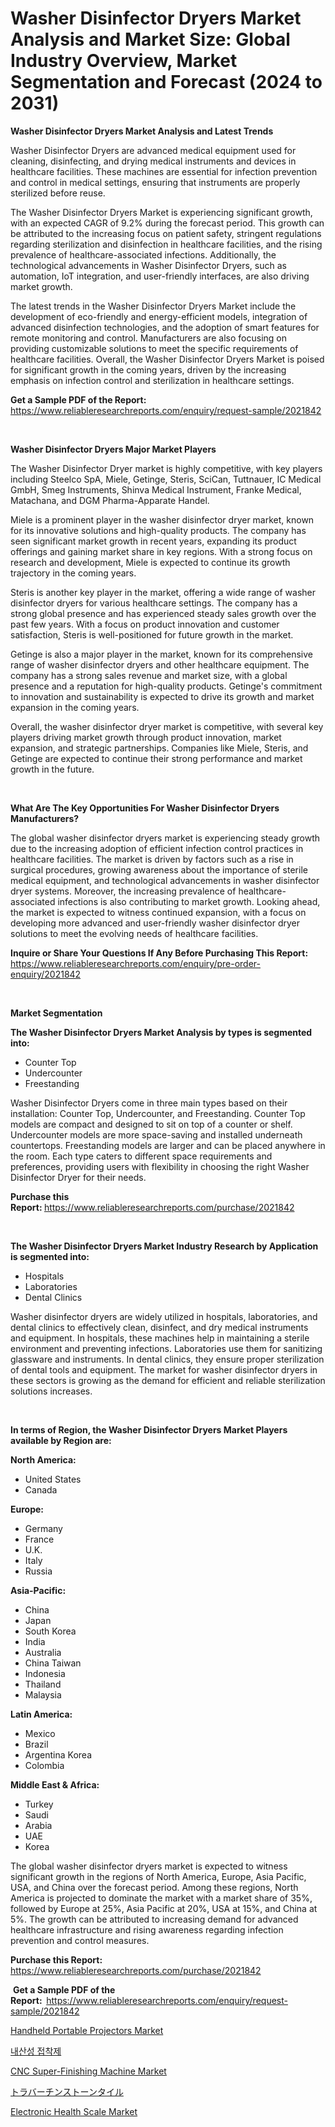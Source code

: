 <p><h1>Washer Disinfector Dryers Market Analysis and Market Size: Global Industry Overview, Market Segmentation and Forecast (2024 to 2031)</h1></p><p><strong>Washer Disinfector Dryers Market Analysis and Latest Trends</strong></p>
<p><p>Washer Disinfector Dryers are advanced medical equipment used for cleaning, disinfecting, and drying medical instruments and devices in healthcare facilities. These machines are essential for infection prevention and control in medical settings, ensuring that instruments are properly sterilized before reuse.</p><p>The Washer Disinfector Dryers Market is experiencing significant growth, with an expected CAGR of 9.2% during the forecast period. This growth can be attributed to the increasing focus on patient safety, stringent regulations regarding sterilization and disinfection in healthcare facilities, and the rising prevalence of healthcare-associated infections. Additionally, the technological advancements in Washer Disinfector Dryers, such as automation, IoT integration, and user-friendly interfaces, are also driving market growth.</p><p>The latest trends in the Washer Disinfector Dryers Market include the development of eco-friendly and energy-efficient models, integration of advanced disinfection technologies, and the adoption of smart features for remote monitoring and control. Manufacturers are also focusing on providing customizable solutions to meet the specific requirements of healthcare facilities. Overall, the Washer Disinfector Dryers Market is poised for significant growth in the coming years, driven by the increasing emphasis on infection control and sterilization in healthcare settings.</p></p>
<p><strong>Get a Sample PDF of the Report:&nbsp;</strong> <a href="https://www.reliableresearchreports.com/enquiry/request-sample/2021842">https://www.reliableresearchreports.com/enquiry/request-sample/2021842</a></p>
<p>&nbsp;</p>
<p><strong>Washer Disinfector Dryers Major Market Players</strong></p>
<p><p>The Washer Disinfector Dryer market is highly competitive, with key players including Steelco SpA, Miele, Getinge, Steris, SciCan, Tuttnauer, IC Medical GmbH, Smeg Instruments, Shinva Medical Instrument, Franke Medical, Matachana, and DGM Pharma-Apparate Handel.</p><p>Miele is a prominent player in the washer disinfector dryer market, known for its innovative solutions and high-quality products. The company has seen significant market growth in recent years, expanding its product offerings and gaining market share in key regions. With a strong focus on research and development, Miele is expected to continue its growth trajectory in the coming years.</p><p>Steris is another key player in the market, offering a wide range of washer disinfector dryers for various healthcare settings. The company has a strong global presence and has experienced steady sales growth over the past few years. With a focus on product innovation and customer satisfaction, Steris is well-positioned for future growth in the market.</p><p>Getinge is also a major player in the market, known for its comprehensive range of washer disinfector dryers and other healthcare equipment. The company has a strong sales revenue and market size, with a global presence and a reputation for high-quality products. Getinge's commitment to innovation and sustainability is expected to drive its growth and market expansion in the coming years.</p><p>Overall, the washer disinfector dryer market is competitive, with several key players driving market growth through product innovation, market expansion, and strategic partnerships. Companies like Miele, Steris, and Getinge are expected to continue their strong performance and market growth in the future.</p></p>
<p>&nbsp;</p>
<p><strong>What Are The Key Opportunities For Washer Disinfector Dryers Manufacturers?</strong></p>
<p><p>The global washer disinfector dryers market is experiencing steady growth due to the increasing adoption of efficient infection control practices in healthcare facilities. The market is driven by factors such as a rise in surgical procedures, growing awareness about the importance of sterile medical equipment, and technological advancements in washer disinfector dryer systems. Moreover, the increasing prevalence of healthcare-associated infections is also contributing to market growth. Looking ahead, the market is expected to witness continued expansion, with a focus on developing more advanced and user-friendly washer disinfector dryer solutions to meet the evolving needs of healthcare facilities.</p></p>
<p><strong>Inquire or Share Your Questions If Any Before Purchasing This Report:</strong> <a href="https://www.reliableresearchreports.com/enquiry/pre-order-enquiry/2021842">https://www.reliableresearchreports.com/enquiry/pre-order-enquiry/2021842</a></p>
<p>&nbsp;</p>
<p><strong>Market Segmentation</strong></p>
<p><strong>The Washer Disinfector Dryers Market Analysis by types is segmented into:</strong></p>
<p><ul><li>Counter Top</li><li>Undercounter</li><li>Freestanding</li></ul></p>
<p><p>Washer Disinfector Dryers come in three main types based on their installation: Counter Top, Undercounter, and Freestanding. Counter Top models are compact and designed to sit on top of a counter or shelf. Undercounter models are more space-saving and installed underneath countertops. Freestanding models are larger and can be placed anywhere in the room. Each type caters to different space requirements and preferences, providing users with flexibility in choosing the right Washer Disinfector Dryer for their needs.</p></p>
<p><strong>Purchase this Report:&nbsp;</strong><a href="https://www.reliableresearchreports.com/purchase/2021842">https://www.reliableresearchreports.com/purchase/2021842</a></p>
<p>&nbsp;</p>
<p><strong>The Washer Disinfector Dryers Market Industry Research by Application is segmented into:</strong></p>
<p><ul><li>Hospitals</li><li>Laboratories</li><li>Dental Clinics</li></ul></p>
<p><p>Washer disinfector dryers are widely utilized in hospitals, laboratories, and dental clinics to effectively clean, disinfect, and dry medical instruments and equipment. In hospitals, these machines help in maintaining a sterile environment and preventing infections. Laboratories use them for sanitizing glassware and instruments. In dental clinics, they ensure proper sterilization of dental tools and equipment. The market for washer disinfector dryers in these sectors is growing as the demand for efficient and reliable sterilization solutions increases.</p></p>
<p>&nbsp;</p>
<p><strong>In terms of Region, the Washer Disinfector Dryers Market Players available by Region are:</strong></p>
<p>
    <p> <strong> North America: </strong>
        <ul>
            <li>United States</li>
            <li>Canada</li>
        </ul>
        </p> 
    <p> <strong> Europe: </strong>
        <ul>
            <li>Germany</li>
            <li>France</li>
            <li>U.K.</li>
            <li>Italy</li>
            <li>Russia</li>
        </ul>
        </p> 
    <p> <strong> Asia-Pacific: </strong>
        <ul>
            <li>China</li>
            <li>Japan</li>
            <li>South Korea</li>
            <li>India</li>
            <li>Australia</li>
            <li>China Taiwan</li>
            <li>Indonesia</li>
            <li>Thailand</li>
            <li>Malaysia</li>
        </ul>
        </p> 
    <p> <strong> Latin America: </strong>
        <ul>
            <li>Mexico</li>
            <li>Brazil</li>
            <li>Argentina Korea</li>
            <li>Colombia</li>
        </ul>
        </p> 
    <p> <strong> Middle East & Africa: </strong>
        <ul>
            <li>Turkey</li>
            <li>Saudi</li>
            <li>Arabia</li>
            <li>UAE</li>
            <li>Korea</li>
        </ul>
    </p>
    </p>
<p><p>The global washer disinfector dryers market is expected to witness significant growth in the regions of North America, Europe, Asia Pacific, USA, and China over the forecast period. Among these regions, North America is projected to dominate the market with a market share of 35%, followed by Europe at 25%, Asia Pacific at 20%, USA at 15%, and China at 5%. The growth can be attributed to increasing demand for advanced healthcare infrastructure and rising awareness regarding infection prevention and control measures.</p></p>
<p><strong>Purchase this Report: </strong><a href="https://www.reliableresearchreports.com/purchase/2021842">https://www.reliableresearchreports.com/purchase/2021842</a></p>
<p>&nbsp;<strong>Get a Sample PDF of the Report:&nbsp;&nbsp;</strong><a href="https://www.reliableresearchreports.com/enquiry/request-sample/2021842">https://www.reliableresearchreports.com/enquiry/request-sample/2021842</a></p>
<p><strong></strong></p>
<p><p><a href="https://view.publitas.com/reportprime-1/handheld-portable-projectors-market-a-comprehensive-report-of-its-market-share-growth-trends-2024-2031/">Handheld Portable Projectors Market</a></p><p><a href="https://medium.com/@cierrahayes645/%EC%82%B0%EC%84%B1-%EC%A0%80%ED%95%AD-%EC%A0%91%EC%B0%A9%EC%A0%9C-%EC%8B%9C%EC%9E%A5-%EC%9D%B8%EC%82%AC%EC%9D%B4%ED%8A%B8-%EC%8B%9C%EC%9E%A5-%EB%8F%99%ED%96%A5-%EC%84%B1%EC%9E%A5-2024%EB%85%84%EB%B6%80%ED%84%B0-2031%EB%85%84%EA%B9%8C%EC%A7%80-%EC%98%88%EC%B8%A1%EB%90%9C-%EA%B2%83-99b9bbe6ae8c">내산성 접착제</a></p><p><a href="https://cautious-neon-760.notion.site/CNC-Super-Finishing-Machine-Market-Analysis-Examines-its-Scope-on-Growth-Opportunities-and-Forecast-a02779a5c4a147398e68af24d3c71c56">CNC Super-Finishing Machine Market</a></p><p><a href="https://medium.com/@soamybahemax/%E3%83%88%E3%83%A9%E3%83%90%E3%83%86%E3%82%A3%E3%83%B3%E3%82%B9%E3%83%88%E3%83%BC%E3%83%B3%E3%82%BF%E3%82%A4%E3%83%AB%E5%B8%82%E5%A0%B4%E3%83%AC%E3%83%9D%E3%83%BC%E3%83%88%E3%81%AF-%E3%81%93%E3%81%AE%E5%B8%82%E5%A0%B4%E3%81%AE%E6%9C%80%E6%96%B0%E3%81%AE%E3%83%88%E3%83%AC%E3%83%B3%E3%83%89%E3%81%A8%E6%88%90%E9%95%B7%E3%81%AE%E6%A9%9F%E4%BC%9A%E3%82%92%E6%98%8E%E3%82%89%E3%81%8B%E3%81%AB%E3%81%97%E3%81%A6%E3%81%84%E3%81%BE%E3%81%99-733547fa2adc">トラバーチンストーンタイル</a></p><p><a href="https://view.publitas.com/reportprime-1/global-electronic-health-scale-market-by-types-applications-and-major-players-with-regional-growth-rate-analysis-and-development-situation-from-2024-to-2031/">Electronic Health Scale Market</a></p></p>